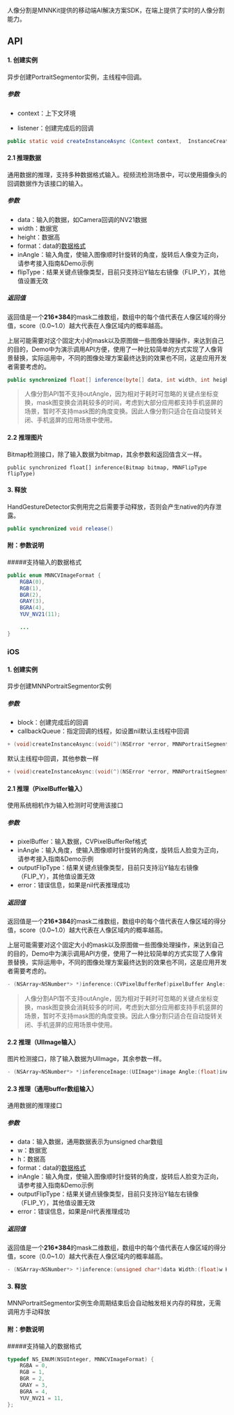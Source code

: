 

人像分割是MNNKit提供的移动端AI解决方案SDK，在端上提供了实时的人像分割能力。

## API

#### 1. 创建实例

异步创建PortraitSegmentor实例，主线程中回调。

##### 参数

- context：上下文环境

- listener：创建完成后的回调

```java
public static void createInstanceAsync (Context context,  InstanceCreatedListener<PortraitSegmentor> listener)
```

#### 2.1 推理数据

通用数据的推理，支持多种数据格式输入。视频流检测场景中，可以使用摄像头的回调数据作为该接口的输入。

##### 参数

- data：输入的数据，如Camera回调的NV21数据
- width：数据宽
- height：数据高
- format：data的[数据格式](#format)
- inAngle：输入角度，使输入图像顺时针旋转的角度，旋转后人像变为正向，请参考接入指南&Demo示例
- flipType：结果关键点镜像类型，目前只支持沿Y轴左右镜像（FLIP_Y），其他值设置无效

##### 返回值

返回值是一个**216*384**的mask二维数组，数组中的每个值代表在人像区域的得分值，score（0.0~1.0）越大代表在人像区域内的概率越高。

上层可能需要对这个固定大小的mask以及原图做一些图像处理操作，来达到自己的目的，Demo中为演示调用API方便，使用了一种比较简单的方式实现了人像背景替换，实际运用中，不同的图像处理方案最终达到的效果也不同，这是应用开发者需要考虑的。

```java
public synchronized float[] inference(byte[] data, int width, int height, MNNCVImageFormat format, int inAngle, MNNFlipType flipType)
```

> 人像分割API暂不支持outAngle，因为相对于耗时可忽略的关键点坐标变换，mask图变换会消耗较多的时间，考虑到大部分应用都支持手机竖屏的场景，暂时不支持mask图的角度变换。因此人像分割只适合在自动旋转关闭、手机竖屏的应用场景中使用。

#### 2.2 推理图片

Bitmap检测接口，除了输入数据为bitmap，其余参数和返回值含义一样。

```
public synchronized float[] inference(Bitmap bitmap, MNNFlipType flipType)
```

#### 3. 释放

HandGestureDetector实例用完之后需要手动释放，否则会产生native的内存泄露。

```java
public synchronized void release()
```

#### 附：参数说明

#####<span id="format">支持输入的数据格式</span>

```java
public enum MNNCVImageFormat {
    RGBA(0),
    RGB(1),
    BGR(2),
    GRAY(3),
    BGRA(4),
    YUV_NV21(11);
  
    ...
}
```

##### 

### iOS

#### 1. 创建实例

异步创建MNNPortraitSegmentor实例

##### 参数

- block：创建完成后的回调
- callbackQueue：指定回调的线程，如设置nil默认主线程中回调

```objective-c
+ (void)createInstanceAsync:(void(^)(NSError *error, MNNPortraitSegmentor *portraitSegmentor))block CallbackQueue:(dispatch_queue_t)callbackQueue;
```

默认主线程中回调，其他参数一样

```objective-c
+ (void)createInstanceAsync:(void(^)(NSError *error, MNNPortraitSegmentor *portraitSegmentor))block;
```

#### 2.1 推理（PixelBuffer输入）

使用系统相机作为输入检测时可使用该接口

##### 参数

- pixelBuffer：输入数据，CVPixelBufferRef格式
- inAngle：输入角度，使输入图像顺时针旋转的角度，旋转后人脸变为正向，请参考接入指南&Demo示例
- outputFlipType：结果关键点镜像类型，目前只支持沿Y轴左右镜像（FLIP_Y），其他值设置无效
- error：错误信息，如果是nil代表推理成功

##### 返回值

返回值是一个**216*384**的mask二维数组，数组中的每个值代表在人像区域的得分值，score（0.0~1.0）越大代表在人像区域内的概率越高。

上层可能需要对这个固定大小的mask以及原图做一些图像处理操作，来达到自己的目的，Demo中为演示调用API方便，使用了一种比较简单的方式实现了人像背景替换，实际运用中，不同的图像处理方案最终达到的效果也不同，这是应用开发者需要考虑的。

```objective-c
- (NSArray<NSNumber*> *)inference:(CVPixelBufferRef)pixelBuffer Angle:(float)inAngle FlipType:(MNNFlipType)outputFlipType error:(NSError *__autoreleasing *)error;
```

> 人像分割API暂不支持outAngle，因为相对于耗时可忽略的关键点坐标变换，mask图变换会消耗较多的时间，考虑到大部分应用都支持手机竖屏的场景，暂时不支持mask图的角度变换。因此人像分割只适合在自动旋转关闭、手机竖屏的应用场景中使用。

#### 2.2 推理（UIImage输入）

图片检测接口，除了输入数据为UIImage，其余参数一样。

```objective-c
- (NSArray<NSNumber*> *)inferenceImage:(UIImage*)image Angle:(float)inAngle FlipType:(MNNFlipType)outputFlipType error:(NSError *__autoreleasing *)error;
```

#### 2.3 推理（通用buffer数组输入）

通用数据的推理接口

##### 参数

- data：输入数据，通用数据表示为unsigned char数组
- w：数据宽
- h：数据高
- format：data的[数据格式](#format)
- inAngle：输入角度，使输入图像顺时针旋转的角度，旋转后人脸变为正向，请参考接入指南&Demo示例
- outputFlipType：结果关键点镜像类型，目前只支持沿Y轴左右镜像（FLIP_Y），其他值设置无效
- error：错误信息，如果是nil代表推理成功

##### 返回值

返回值是一个**216*384**的mask二维数组，数组中的每个值代表在人像区域的得分值，score（0.0~1.0）越大代表在人像区域内的概率越高。

```objective-c
- (NSArray<NSNumber*> *)inference:(unsigned char*)data Width:(float)w Height:(float)h Format:(MNNCVImageFormat)format Angle:(float)inAngle FlipType:(MNNFlipType)outputFlipType error:(NSError *__autoreleasing *)error;
```

#### 3. 释放

MNNPortraitSegmentor实例生命周期结束后会自动触发相关内存的释放，无需调用方手动释放

#### 附：参数说明

#####支持输入的数据格式

```objective-c
typedef NS_ENUM(NSUInteger, MNNCVImageFormat) {
    RGBA = 0,
    RGB = 1,
    BGR = 2,
    GRAY = 3,
    BGRA = 4,
    YUV_NV21 = 11,
};
```